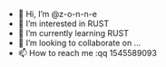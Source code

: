 - 👋 Hi, I’m @z-o-n-n-e
- 👀 I’m interested in RUST
- 🌱 I’m currently learning RUST
- 💞️ I’m looking to collaborate on ...
- 📫 How to reach me :qq 1545589093

<!---
z-o-n-n-e/z-o-n-n-e is a ✨ special ✨ repository because its `README.md` (this file) appears on your GitHub profile.
You can click the Preview link to take a look at your changes.
--->
